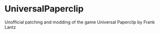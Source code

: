 # UniversalPaperclip
Unofficial patching and modding of the game Universal Paperclip by Frank Lantz
